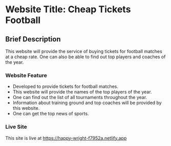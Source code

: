 # Website Title: Cheap Tickets Football

## Brief Description

This website will provide the service of buying tickets for football matches at a cheap rate. One can also be able to find out top players and coaches of the year.

### Website Feature

* Developed to provide tickets for football matches.
* This website will provide the names of the top players of the year.
* One can find out the list of all tournaments throughout the year.
* Information about training ground and top coaches will be provided by this website.
* One can get the top news of sports.

### Live Site

This site is live at https://happy-wright-f7952a.netlify.app
